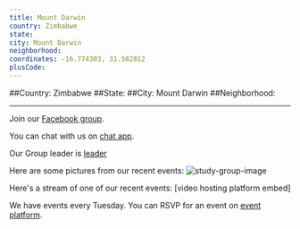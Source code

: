 ```yaml
---
title: Mount Darwin
country: Zimbabwe
state: 
city: Mount Darwin
neighborhood: 
coordinates: -16.774303, 31.582812
plusCode:
---
```


##Country: Zimbabwe
##State: 
##City: Mount Darwin
##Neighborhood: 
*****
Join our [Facebook group](https://www.facebook.com/groups/348240722204779).

You can chat with us on [chat app]().

Our Group leader is [leader]()

Here are some pictures from our recent events:
![study-group-image]()

Here's a stream of one of our recent events:
[video hosting platform embed]

We have events every Tuesday. You can RSVP for an event on [event platform]().
